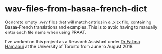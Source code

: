 # wav-files-from-basaa-french-dict
Generate empty .wav files that will match entries in a .xlsx file, containing Basaa-French translations and examples.
This is to avoid having to manually enter each file name when using PRAAT.

I've worked on this project as a Research Assistant under [Dr Fatima Hamlaoui](https://www.french.utoronto.ca/people/directories/all-faculty/fatima-hamlaoui) at the University of Toronto from June to August 2018.
